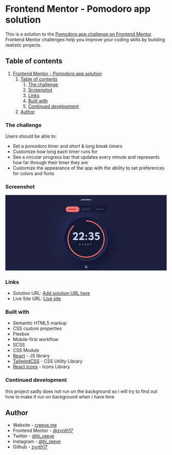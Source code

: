 # Frontend Mentor - Pomodoro app solution

This is a solution to the [Pomodoro app challenge on Frontend Mentor](https://www.frontendmentor.io/challenges/pomodoro-app-KBFnycJ6G). Frontend Mentor challenges help you improve your coding skills by building realistic projects. 

## Table of contents

1. [Frontend Mentor - Pomodoro app solution](#frontend-mentor---pomodoro-app-solution)
	1. [Table of contents](#table-of-contents)
		1. [The challenge](#the-challenge)
		2. [Screenshot](#screenshot)
		3. [Links](#links)
		4. [Built with](#built-with)
		5. [Continued development](#continued-development)
	2. [Author](#author)

### The challenge

Users should be able to:

- Set a pomodoro timer and short & long break timers
- Customize how long each timer runs for
- See a circular progress bar that updates every minute and represents how far through their timer they are
- Customize the appearance of the app with the ability to set preferences for colors and fonts

### Screenshot

![](./pomodoro-app.png)

### Links

- Solution URL: [Add solution URL here](https://your-solution-url.com)
- Live Site URL: [Live site](https://pomodoro-app-zynth17.vercel.app/)

### Built with

- Semantic HTML5 markup
- CSS custom properties
- Flexbox
- Mobile-first workflow
- SCSS
- CSS Module
- [React](https://reactjs.org/) - JS library
- [TailwindCSS](https://tailwindcss.com) - CSS Utility Library
- [React Icons](https://react-icons.github.io/react-icons/) - Icons Library
### Continued development

this project sadly does not run on the background so i will try to find out how to make it run on background when i have time

## Author

- Website - [creeve.me](https://creeve.me)
- Frontend Mentor - [@zynth17](https://www.frontendmentor.io/profile/zynth17)
- Twitter - [@hi_reeve](https://twitter.com/hi_reeve)
- Instagram - [@hi_reeve](https://www.instagram.com/hi_reeve/)
- Github - [zynth17](https://github.com/zynth17)